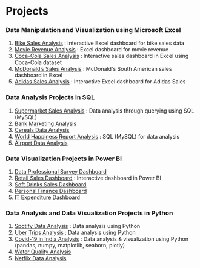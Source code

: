 # Projects
### Data Manipulation and Visualization using Microsoft Excel
1. [Bike Sales Analysis](https://github.com/aravindbc/Data-Analysis-Projects/blob/a87680ecc779e8a90a7694f95eb535b0b9b0dfe8/Bike%20Sales%20Analysis/README.md) : Interactive Excel dashboard for bike sales data
2. [Movie Revenue Analysis](https://github.com/aravindbc/Data-Analysis-Projects/tree/fc63f7174f7a88e1bba0530585fb5f993e19bf47/Movie%20Revenue%20Analysis) : Excel dashboard for movie revenue
3. [Coca-Cola Sales Analysis](https://github.com/aravindbc/Data-Analysis-Projects/tree/ab9cadb789e4674b2d6fef63356f00485de87044/Coca-Cola%20Sales%20Analysis) : Interactive sales dashboard in Excel using Coca-Cola dataset
4. [McDonald’s Sales Analysis](https://github.com/aravindbc/Data-Analysis-Projects/tree/261a7b1cace2396cd404c562ccd9c4a75cee46cd/McDonald%E2%80%99s%20Sales%20Analysis) : McDonald's South American sales dashboard in Excel
5. [Adidas Sales Analysis](https://github.com/aravindbc/Data-Analysis-Projects/tree/a5c907ba9ed26e7ff2e6556e56de6f55d5dfd46b/Adidas%20Sales%20Analysis) : Interactive Excel dashboard for Adidas Sales
### Data Analysis Projects in SQL
1. [Supermarket Sales Analysis](https://github.com/aravindbc/Data-Analysis-Projects/tree/a898745aa2c2433ffd58cbb2ee44743af3ef8faa/Supermarket%20Sales%20Analysis) : Data analysis through querying using SQL (MySQL)
2. [Bank Marketing Analysis](https://github.com/aravindbc/Data-Analysis-Projects/tree/a898745aa2c2433ffd58cbb2ee44743af3ef8faa/Bank%20Marketing%20Analysis)
3. [Cereals Data Analysis](https://github.com/aravindbc/Data-Analysis-Projects/tree/a898745aa2c2433ffd58cbb2ee44743af3ef8faa/Cereals%20Data%20Analysis)
4. [World Happiness Report Analysis](https://github.com/aravindbc/Data-Analysis-Projects/tree/a898745aa2c2433ffd58cbb2ee44743af3ef8faa/World%20Happiness%20Report%20Analysis) : SQL (MySQL) for data analysis
5. [Airport Data Analysis](https://github.com/aravindbc/Data-Analysis-Projects/tree/a898745aa2c2433ffd58cbb2ee44743af3ef8faa/Airport%20Data%20Analysis)
### Data Visualization Projects in Power BI
1. [Data Professional Survey Dashboard](https://github.com/aravindbc/Data-Analysis-Projects/tree/a898745aa2c2433ffd58cbb2ee44743af3ef8faa/Data%20Professional%20Survey%20Dashboard)
2. [Retail Sales Dashboard](https://github.com/aravindbc/Data-Analysis-Projects/tree/a898745aa2c2433ffd58cbb2ee44743af3ef8faa/Retail%20Sales%20Dashboard) : Interactive dashboard in Power BI
3. [Soft Drinks Sales Dashboard](https://github.com/aravindbc/Data-Analysis-Projects/tree/a898745aa2c2433ffd58cbb2ee44743af3ef8faa/Soft%20Drinks%20Sales%20Dashboard)
4. [Personal Finance Dashboard](https://github.com/aravindbc/Data-Analysis-Projects/tree/a898745aa2c2433ffd58cbb2ee44743af3ef8faa/Personal%20Finance%20Dashboard)
5. [IT Expenditure Dashboard](https://github.com/aravindbc/Data-Analysis-Projects/tree/a898745aa2c2433ffd58cbb2ee44743af3ef8faa/IT%20Expenditure%20Dashboard)
### Data Analysis and Data Visualization Projects in Python
1. [Spotify Data Analysis](https://github.com/aravindbc/Data-Analysis-Projects/tree/a898745aa2c2433ffd58cbb2ee44743af3ef8faa/Spotify%20Data%20Analysis) : Data analysis using Python
2. [Uber Trips Analysis](https://github.com/aravindbc/Data-Analysis-Projects/tree/a898745aa2c2433ffd58cbb2ee44743af3ef8faa/Uber%20Trips%20Analysis) : Data analysis using Python
3. [Covid-19 in India Analysis](https://github.com/aravindbc/Data-Analysis-Projects/tree/a898745aa2c2433ffd58cbb2ee44743af3ef8faa/Covid-19%20in%20India%20Analysis) : Data analysis & visualization using Python (pandas, numpy, matplotlib, seaborn, plotly)
4. [Water Quality Analysis](https://github.com/aravindbc/Data-Analysis-Projects/tree/a898745aa2c2433ffd58cbb2ee44743af3ef8faa/Water%20Quality%20Analysis)
5. [Netflix Data Analysis](https://github.com/aravindbc/Data-Analysis-Projects/tree/a898745aa2c2433ffd58cbb2ee44743af3ef8faa/Netflix%20Data%20Analysis)
